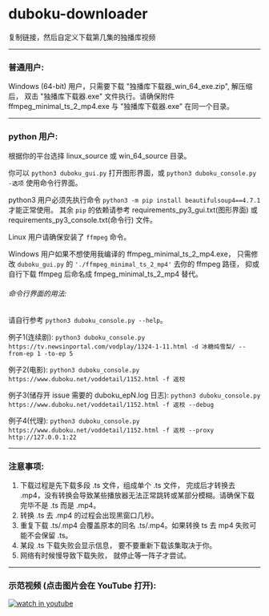# duboku-downloader
复制链接，然后自定义下载第几集的独播库视频

---
### 普通用户:
Windows (64-bit) 用户，只需要下载 "独播库下载器_win_64_exe.zip", 解压缩后， 双击 "独播库下载器.exe" 文件执行。请确保附件 ffmpeg_minimal_ts_2_mp4.exe 与 "独播库下载器.exe" 在同一个目录。 

---
### python 用户:

根据你的平台选择 linux_source 或 win_64_source 目录。

你可以 `python3 duboku_gui.py` 打开图形界面，或 `python3 duboku_console.py -选项` 使用命令行界面。

python3 用户必须先执行命令 `python3 -m pip install beautifulsoup4==4.7.1` 才能正常使用。 其余 `pip` 的依赖请参考 requirements_py3_gui.txt(图形界面) 或 requirements_py3_console.txt(命令行) 文件。

Linux 用户请确保安装了 `ffmpeg` 命令。 

Windows 用户如果不想使用我编译的 ffmpeg_minimal_ts_2_mp4.exe， 只需修改 `duboku_gui.py` 的 `'./ffmpeg_minimal_ts_2_mp4'` 去你的 ffmpeg 路径， 抑或自行下载 ffmpeg 后命名成 fmpeg_minimal_ts_2_mp4 替代。

###### 命令行界面的用法:
请自行参考 `python3 duboku_console.py --help`。

例子1(连续剧): `python3 duboku_console.py https://tv.newsinportal.com/vodplay/1324-1-11.html -d 冰糖炖雪梨/ --from-ep 1 -to-ep 5`    

例子2(电影): `python3 duboku_console.py https://www.duboku.net/voddetail/1152.html -f 返校`  

例子3(储存开 issue 需要的 duboku_epN.log 日志): `python3 duboku_console.py https://www.duboku.net/voddetail/1152.html -f 返校 --debug`   

例子4(代理): `python3 duboku_console.py https://www.duboku.net/voddetail/1152.html -f 返校 --proxy http://127.0.0.1:22`

---
### 注意事项:

1. 下载过程是先下载多段 .ts 文件，组成单个 .ts 文件， 完成后才转换去 .mp4，没有转换会导致某些播放器无法正常跳转或某部分模糊。请确保下载完毕不是 .ts 而是 .mp4。
2. 转换 .ts 去 .mp4 的过程会出现黑窗口几秒。
3. 重复下载 .ts/.mp4 会覆盖原本的同名 .ts/.mp4。如果转换 ts 去 mp4 失败可能不会保留 .ts。
4. 某段 .ts 下载失败会显示信息， 要不要重新下载该集取决于你。
5. 网络有时候慢导致下载失败， 就停止等一阵子才尝试。 

---
### 示范视频 (点击图片会在 YouTube 打开):

[![watch in youtube](https://i.ytimg.com/vi/eejUgl7Ku8E/hqdefault.jpg)](https://www.youtube.com/watch?v=eejUgl7Ku8E "独播库下载器")


